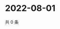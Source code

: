 # 2022-08-01

共 0 条

<!-- BEGIN WEIBO -->
<!-- 最后更新时间 Mon Aug 01 2022 06:00:36 GMT+0800 (China Standard Time) -->

<!-- END WEIBO -->
